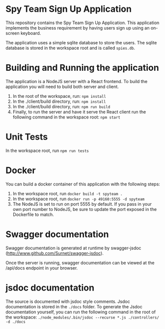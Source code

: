 # Spy Team Sign Up Application

This repository contains the Spy Team Sign Up Application.  This application implements the business requirement by having users sign up using an on-screen keyboard.

The application uses a simple sqlite database to store the users.  The sqlite database is stored in the workspace root and is called ```spies.db```.

# Building and Running the application
The application is a NodeJS server with a React frontend. To build the application you will need to build both server and client.

1. In the root of the workspace, run: ```npm install```
3. In the ./client/build directory, run: ```npm install```
4. In the ./client/build directory, run: ```npm run build```
5. Finally, to run the server and have it serve the React client run the following command in the workspace root: ```npm start```

# Unit Tests
In the workspace root, run ```npm run tests```

# Docker
You can build a docker container of this application with the following steps:
1. In the workspace root, run ```docker build -t spyteam .```
2. In the workspace root, run ```docker run -p 49160:5555 -d spyteam```
3. The NodeJS is set to run on port 5555 by default. If you pass in your own port number to NodeJS, be sure to update the port exposed in the Dockerfile to match.

# Swagger documentation
Swagger documentation is generated at runtime by swagger-jsdoc (http://www.github.com/Surnet/swagger-jsdoc).

Once the server is running, swagger documentation can be viewed at the /api/docs endpoint in your browser.

# jsdoc documentation
The source is documented with jsdoc style comments.  Jsdoc documentation is stored in the ```./docs``` folder. To generate the Jsdoc documentation yourself, you can run the following command in the root of the workspace:
```./node_modules/.bin/jsdoc --recurse *.js ./controllers/ -d ./docs```

